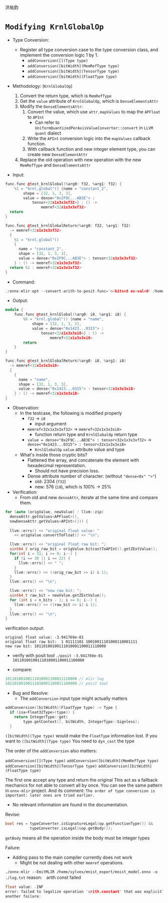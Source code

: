洪祐鈞

# `Modifying KrnlGlobalOp`

- Type Conversion:
	- Register all type conversion case to the type conversion class, and implement the conversion logic 1 by 1.
		- `addConversion([](Type type)`
		- `addConversion([bitWidth](MemRefType type)`
		- `addConversion([bitWidth](TensorType type)`
		- `addConversion([bitWidth](FloatType type)`
- Methodology: (`KrnlGlobalOp`)
	1. Convert the return type, which is `MemRefType`
	2. Get the `value` attribute of `KrnlGlobalOp`, which is `DenseElementsAttr`
	3. Modify the `DenseElementsAttr`:
		1. Convert the value, which use `attr.mapValues` to map the `APFloat` to `APInt`
			-  Can refer to `UniformQuantizedPerAxisValueConverter::convert` in `LLVM quant` dialect
		2. Write the `APInt` conversion logic into the `mapValues` callback function.
		3. With callback function and new integer element type, you can create new `DenseElementAttr`
	4. Replace the old operation with new operation with the new `MemRefType` and `DenseElementsAttr`

- Input:
```cpp
func.func @test_krnlGlobal(%arg0: f32, %arg1: f32) {
    %1 = "krnl.global"() {name = "constant_2", 
	    shape = [32, 1, 3, 3], 
	    value = dense<"0x2F9C...AB3E"> : 
		    tensor<32x1x3x3xf32>} : () ->
			    memref<32x1x3x3xf32>
  return
}
```

```cpp
func.func @test_krnlGlobalReturn(%arg0: f32, %arg1: f32) 
  -> memref<32x1x3x3xf32> 
  {
    %1 = "krnl.global"() 
    {
      name = "constant_2", 
      shape = [32, 1, 3, 3], 
      value = dense<"0x2F9C...AB3E"> : tensor<32x1x3x3xf32>
    } : () -> memref<32x1x3x3xf32>
  return %1 : memref<32x1x3x3xf32>
}
```

- Command:
```cpp
./onnx-mlir-opt --convert-arith-to-posit-func='n-bits=8 es-val=0' /home/sylvex/onnx-mlir/src/Conversion/ArithToPositFunc/test_krnl.mlir
```
- Output:
```cpp
module {
	func.func @test_krnlGlobal(%arg0: i8, %arg1: i8) {
		%0 = "krnl.global"() {name = "name", 
			shape = [32, 1, 3, 3], 
			value = dense<"0x1423...0315"> : 
				tensor<32x1x3x3xi8>} : () -> 
					memref<32x1x3x3xi8>
		return
	}
}
```

```cpp
func.func @test_krnlGlobalReturn(%arg0: i8, %arg1: i8) 
  -> memref<32x1x3x3xi8> 
  {                                                                        %0 = "krnl.global"() 
    {
      name = "name", 
      shape = [32, 1, 3, 3], 
      value = dense<"0x1423...0315"> : tensor<32x1x3x3xi8>
    } : () -> memref<32x1x3x3xi8>                                          return %0 : memref<32x1x3x3xi8>                                      }
}
```
- Observation:
	- In the testcase, the following is modified properly
		- `f32` -> `i8` 
			- input argument
		- `memref<32x1x3x3xf32>` -> `memref<32x1x3x3xi8>` 
			- function return type and `KrnlGlobalOp` return type
		- `value = dense<"0x2F9C...AB3E"> : tensor<32x1x3x3xf32>` -> `dense<"0x1423...0315"> : tensor<32x1x3x3xi8>`
			- `KrnlGlobalOp` `value` attribute value and type
	- What's inside those cryptic bits?
		- Flattened the array, and concatenate the element with hexadecimal representation.
			- Should not have precision loss.
		- Dense attribute number of character: (without `"dense<0x" ">"`)
			- old: 2304 (`f32`)
			- new: 576 (`i8`), which is 100% -> 25%
- Verification:
	- From old and new `denseAttr`, iterate at the same time and compare them. 
```cpp
for (auto [origValue, newValue] : llvm::zip(
  denseAttr.getValues<APFloat>(), 
  newDenseAttr.getValues<APInt>())) {
  
  llvm::errs() << "original float value: " 
    << origValue.convertToFloat() << "\n";

  llvm::errs() << "original float raw bit: ";
  uint64_t orig_raw_bit = origValue.bitcastToAPInt().getZExtValue();
  for(int i = 31; i >= 0; i--) {
	if (i == 30 || i == 22) {
	  llvm::errs() << " ";
	}
	llvm::errs() << ((orig_raw_bit >> i) & 1);
  }
  llvm::errs() << "\n";

  llvm::errs() << "new raw bit: ";
  uint64_t raw_bit = newValue.getZExtValue();
  for (int i = n_bits - 1; i >= 0; i--) {
	llvm::errs() << ((raw_bit >> i) & 1);
  }
  llvm::errs() << "\n";
}
```

verification output:
```
original float value: -3.941769e-01
original float raw bit:  1 01111101 10010011101000110001111
new raw bit: 10110100100111010001100011110000
```

- verify with posit tool
`./posit -3.941769e-01 10110100100111010001100011100000`

- compare:
```cpp
10110100100111010001100011110000 // mlir log
10110100100111010001100011100000 // posit tool
```

- Bug and Resolve:
	- The `addConversion` input type might actually matters
```cpp
addConversion([bitWidth](FloatType type) -> Type {
  if (isa<Float32Type>(type)) {
	return IntegerType::get(
		type.getContext(), bitWidth, IntegerType::Signless);
  }
```

``([bitWidth](Type type)`` would make the `FloatType` information lost.
If you want to `([bitWidth](Type type)`
You need to `dyn_cast` the type

The order of the `addConversion` also matters:

`addConversion([](Type type)`
`addConversion([bitWidth](MemRefType type)`
`addConversion([bitWidth](TensorType type)`
`addConversion([bitWidth](FloatType type)`

The first one accept any type and return the original
This act as a fallback mechanics for not able to convert all by once.
You can see the same pattern in `onnx-mlir` project.
And its comment: `The order of type conversion is important: later ones are tried earlier.`
- No relevant information are found in the documentation.

Revise:
```cpp
bool res = typeConverter.isSignatureLegal(op.getFunctionType()) &&
		   typeConverter.isLegal(&op.getBody());
```
`getBody` means all the operation inside the body must be integer types

Failure:
- Adding pass to the main compiler currently does not work
	- Might be not dealing with other `memref` operations.

`./onnx-mlir --EmitMLIR /home/sylvex/mnist_export/mnist_model.onnx -o ./log.txt`
reason:　arith const failed
```cpp
float value: -INF
error: failed to legalize operation 'arith.constant' that was explicitly marked illegal
another failure:
```